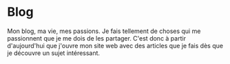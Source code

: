 # Blog
Mon blog, ma vie, mes passions. Je fais tellement de choses qui me passionnent que je me dois de les partager. C'est donc à partir d'aujourd'hui que j'ouvre mon site web avec des articles que je fais dès que je découvre un sujet intéressant.
